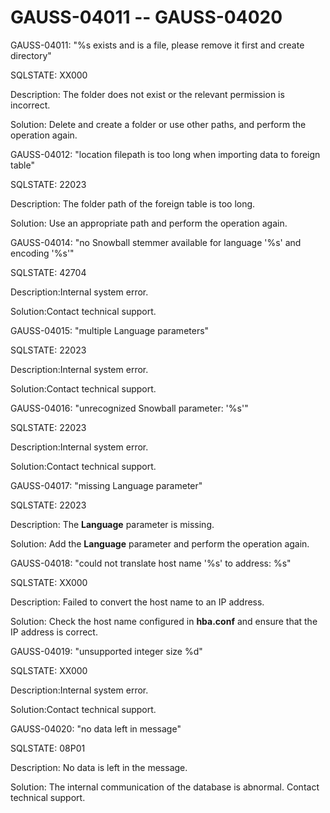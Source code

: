 # GAUSS-04011 -- GAUSS-04020<a name="EN-US_TOPIC_0302073153"></a>

GAUSS-04011: "%s exists and is a file, please remove it first and create directory"

SQLSTATE: XX000

Description: The folder does not exist or the relevant permission is incorrect.

Solution: Delete and create a folder or use other paths, and perform the operation again.

GAUSS-04012: "location filepath is too long when importing data to foreign table"

SQLSTATE: 22023

Description: The folder path of the foreign table is too long.

Solution: Use an appropriate path and perform the operation again.

GAUSS-04014: "no Snowball stemmer available for language '%s' and encoding '%s'"

SQLSTATE: 42704

Description:Internal system error.

Solution:Contact technical support.

GAUSS-04015: "multiple Language parameters"

SQLSTATE: 22023

Description:Internal system error.

Solution:Contact technical support.

GAUSS-04016: "unrecognized Snowball parameter: '%s'"

SQLSTATE: 22023

Description:Internal system error.

Solution:Contact technical support.

GAUSS-04017: "missing Language parameter"

SQLSTATE: 22023

Description: The  **Language**  parameter is missing.

Solution: Add the  **Language**  parameter and perform the operation again.

GAUSS-04018: "could not translate host name '%s' to address: %s"

SQLSTATE: XX000

Description: Failed to convert the host name to an IP address.

Solution: Check the host name configured in  **hba.conf**  and ensure that the IP address is correct.

GAUSS-04019: "unsupported integer size %d"

SQLSTATE: XX000

Description:Internal system error.

Solution:Contact technical support.

GAUSS-04020: "no data left in message"

SQLSTATE: 08P01

Description: No data is left in the message.

Solution: The internal communication of the database is abnormal. Contact technical support.

